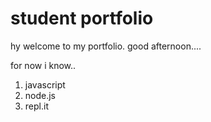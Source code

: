 # student portfolio
hy welcome to my portfolio. good afternoon....


for now i know..
1. javascript
2. node.js
3. repl.it
